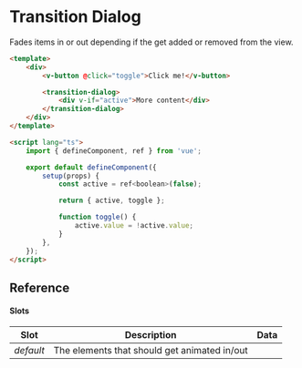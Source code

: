 # Transition Dialog

Fades items in or out depending if the get added or removed from the view.

```html
<template>
	<div>
		<v-button @click="toggle">Click me!</v-button>

		<transition-dialog>
			<div v-if="active">More content</div>
		</transition-dialog>
	</div>
</template>

<script lang="ts">
	import { defineComponent, ref } from 'vue';

	export default defineComponent({
		setup(props) {
			const active = ref<boolean>(false);

			return { active, toggle };

			function toggle() {
				active.value = !active.value;
			}
		},
	});
</script>
```

## Reference

#### Slots

| Slot      | Description                                  | Data |
| --------- | -------------------------------------------- | ---- |
| _default_ | The elements that should get animated in/out |      |
